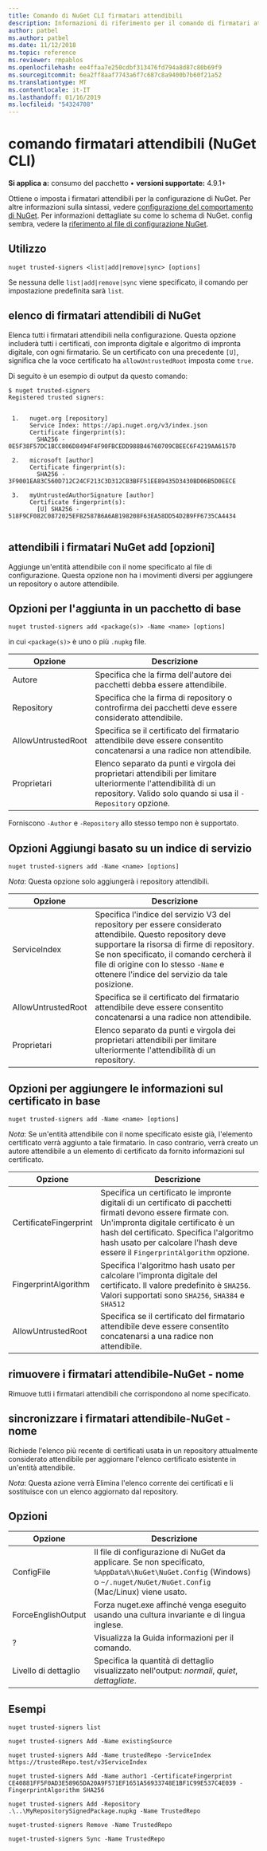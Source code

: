 ```yaml
---
title: Comando di NuGet CLI firmatari attendibili
description: Informazioni di riferimento per il comando di firmatari attendibili nuget.exe
author: patbel
ms.author: patbel
ms.date: 11/12/2018
ms.topic: reference
ms.reviewer: rmpablos
ms.openlocfilehash: ee4ffaa7e250cdbf313476fd794a8d87c80b69f9
ms.sourcegitcommit: 6ea2ff8aaf7743a6f7c687c8a9400b7b60f21a52
ms.translationtype: MT
ms.contentlocale: it-IT
ms.lasthandoff: 01/16/2019
ms.locfileid: "54324708"
---
```

# <a name="trusted-signers-command-nuget-cli"></a>comando firmatari attendibili (NuGet CLI)

**Si applica a:** consumo del pacchetto &bullet; **versioni supportate:** 4.9.1+

Ottiene o imposta i firmatari attendibili per la configurazione di NuGet. Per altre informazioni sulla sintassi, vedere [configurazione del comportamento di NuGet](../consume-packages/configuring-nuget-behavior.md). Per informazioni dettagliate su come lo schema di NuGet. config sembra, vedere la [riferimento al file di configurazione NuGet](../reference/nuget-config-file.md).

## <a name="usage"></a>Utilizzo

```cli
nuget trusted-signers <list|add|remove|sync> [options]
```

Se nessuna delle `list|add|remove|sync` viene specificato, il comando per impostazione predefinita sarà `list`.

## <a name="nuget-trusted-signers-list"></a>elenco di firmatari attendibili di NuGet

Elenca tutti i firmatari attendibili nella configurazione. Questa opzione includerà tutti i certificati, con impronta digitale e algoritmo di impronta digitale, con ogni firmatario. Se un certificato con una precedente `[U]`, significa che la voce certificato ha `allowUntrustedRoot` imposta come `true`.

Di seguito è un esempio di output da questo comando:

```cli
$ nuget trusted-signers
Registered trusted signers:


 1.   nuget.org [repository]
      Service Index: https://api.nuget.org/v3/index.json
      Certificate fingerprint(s):
        SHA256 - 0E5F38F57DC1BCC806D8494F4F90FBCEDD988B46760709CBEEC6F4219AA6157D

 2.   microsoft [author]
      Certificate fingerprint(s):
        SHA256 - 3F9001EA83C560D712C24CF213C3D312CB3BFF51EE89435D3430BD06B5D0EECE

 3.   myUntrustedAuthorSignature [author]
      Certificate fingerprint(s):
        [U] SHA256 - 518F9CF082C0872025EFB2587B6A6AB198208F63EA58DD54D2B9FF6735CA4434
        
```

## <a name="nuget-trusted-signers-add-options"></a>attendibili i firmatari NuGet add [opzioni]

Aggiunge un'entità attendibile con il nome specificato al file di configurazione. Questa opzione non ha i movimenti diversi per aggiungere un repository o autore attendibile.

## <a name="options-for-add-based-on-a-package"></a>Opzioni per l'aggiunta in un pacchetto di base

```cli
nuget trusted-signers add <package(s)> -Name <name> [options]
```

in cui `<package(s)>` è uno o più `.nupkg` file.

| Opzione | Descrizione |
| --- | --- |
| Autore | Specifica che la firma dell'autore dei pacchetti debba essere attendibile. |
| Repository | Specifica che la firma di repository o controfirma dei pacchetti deve essere considerato attendibile. |
| AllowUntrustedRoot | Specifica se il certificato del firmatario attendibile deve essere consentito concatenarsi a una radice non attendibile. |
| Proprietari | Elenco separato da punti e virgola dei proprietari attendibili per limitare ulteriormente l'attendibilità di un repository. Valido solo quando si usa il `-Repository` opzione. |

Forniscono `-Author` e `-Repository` allo stesso tempo non è supportato.

## <a name="options-for-add-based-on-a-service-index"></a>Opzioni Aggiungi basato su un indice di servizio

```cli
nuget trusted-signers add -Name <name> [options]
```

_Nota_: Questa opzione solo aggiungerà i repository attendibili. 

| Opzione | Descrizione |
| --- | --- |
| ServiceIndex | Specifica l'indice del servizio V3 del repository per essere considerato attendibile. Questo repository deve supportare la risorsa di firme di repository. Se non specificato, il comando cercherà il file di origine con lo stesso `-Name` e ottenere l'indice del servizio da tale posizione. |
| AllowUntrustedRoot | Specifica se il certificato del firmatario attendibile deve essere consentito concatenarsi a una radice non attendibile. |
| Proprietari | Elenco separato da punti e virgola dei proprietari attendibili per limitare ulteriormente l'attendibilità di un repository. |

## <a name="options-for-add-based-on-the-certificate-information"></a>Opzioni per aggiungere le informazioni sul certificato in base

```cli
nuget trusted-signers add -Name <name> [options]
```

_Nota_: Se un'entità attendibile con il nome specificato esiste già, l'elemento certificato verrà aggiunto a tale firmatario. In caso contrario, verrà creato un autore attendibile a un elemento di certificato da fornito informazioni sul certificato.

| Opzione | Descrizione |
| --- | --- |
| CertificateFingerprint | Specifica un certificato le impronte digitali di un certificato di pacchetti firmati devono essere firmate con. Un'impronta digitale certificato è un hash del certificato. Specifica l'algoritmo hash usato per calcolare l'hash deve essere il `FingerprintAlgorithm` opzione. |
| FingerprintAlgorithm | Specifica l'algoritmo hash usato per calcolare l'impronta digitale del certificato. Il valore predefinito è `SHA256`. Valori supportati sono `SHA256`, `SHA384` e `SHA512` |
| AllowUntrustedRoot | Specifica se il certificato del firmatario attendibile deve essere consentito concatenarsi a una radice non attendibile. |

## <a name="nuget-trusted-signers-remove--name-name"></a>rimuovere i firmatari attendibile-NuGet - nome <name>

Rimuove tutti i firmatari attendibili che corrispondono al nome specificato.

## <a name="nuget-trusted-signers-sync--name-name"></a>sincronizzare i firmatari attendibile-NuGet - nome <name>

Richiede l'elenco più recente di certificati usata in un repository attualmente considerato attendibile per aggiornare l'elenco certificato esistente in un'entità attendibile.

_Nota_: Questa azione verrà Elimina l'elenco corrente dei certificati e li sostituisce con un elenco aggiornato dal repository.

## <a name="options"></a>Opzioni

| Opzione | Descrizione |
| --- | --- |
| ConfigFile | Il file di configurazione di NuGet da applicare. Se non specificato, `%AppData%\NuGet\NuGet.Config` (Windows) o `~/.nuget/NuGet/NuGet.Config` (Mac/Linux) viene usato.|
| ForceEnglishOutput | Forza nuget.exe affinché venga eseguito usando una cultura invariante e di lingua inglese. |
| ? | Visualizza la Guida informazioni per il comando. |
| Livello di dettaglio | Specifica la quantità di dettaglio visualizzato nell'output: *normali*, *quiet*, *dettagliate*. |

## <a name="examples"></a>Esempi

```cli
nuget trusted-signers list

nuget trusted-signers Add -Name existingSource

nuget trusted-signers Add -Name trustedRepo -ServiceIndex https://trustedRepo.test/v3ServiceIndex

nuget trusted-signers Add -Name author1 -CertificateFingerprint CE40881FF5F0AD3E58965DA20A9F571EF1651A56933748E1BF1C99E537C4E039 -FingerprintAlgorithm SHA256

nuget trusted-signers Add -Repository .\..\MyRepositorySignedPackage.nupkg -Name TrustedRepo

nuget-trusted-signers Remove -Name TrustedRepo

nuget-trusted-signers Sync -Name TrustedRepo
```
